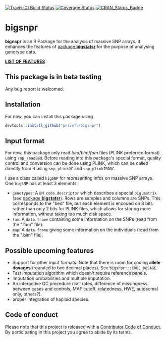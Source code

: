 [![Travis-CI Build Status](https://travis-ci.org/privefl/bigsnpr.svg?branch=master)](https://travis-ci.org/privefl/bigsnpr)
[![Coverage Status](https://img.shields.io/codecov/c/github/privefl/bigsnpr/master.svg)](https://codecov.io/github/privefl/bigsnpr?branch=master)
[![CRAN_Status_Badge](http://www.r-pkg.org/badges/version/bigsnpr)](http://cran.r-project.org/package=bigsnpr)
 
 
# bigsnpr

**bignspr** is an R Package for the analysis of massive SNP arrays. It enhances the features of [package **bigstatsr**](https://privefl.github.io/bigstatsr) for the purpose of analysing genotype data.

[**LIST OF FEATURES**](https://privefl.github.io/bigsnpr/reference/index.html)


## This package is in beta testing

Any bug report is welcomed.


## Installation

For now, you can install this package using

```r
devtools::install_github("privefl/bigsnpr")
```


## Input format

For now, this package only read *bed*/*bim*/*fam* files (PLINK preferred format) using `snp_readBed`. Before reading into this package's special format, quality control and conversion can be done using PLINK, which can be called directly from R using `snp_plinkQC` and `snp_plinkIBDQC`.

I use a class called `bigSNP` for representing infos on massive SNP arrays. One `bigSNP` has at least 3 elements:
- `genotypes`: A `BM.code.descriptor` which describes a special `big.matrix` (see [package **bigstatsr**](https://privefl.github.io/bigstatsr/#input-format)). Rows are samples and columns are SNPs. This corresponds to the "bed" file, but each element is encoded on 8 bits rather than only 2 bits for PLINK files, which allows for storing more information, without taking too much disk space.
- `fam`: A `data.frame` containing some information on the SNPs (read from the ".fam" file).
- `map`: A `data.frame` giving some information on the individuals (read from the ".bim" file).


## Possible upcoming features

- Support for other input formats. Note that there is room for coding **allele dosages** (rounded to two decimal places). See `bigsnpr:::CODE_DOSAGE`.
- Fast imputation algorithm which doesn't require reference panels.
- Imputation probabilities and multiple imputation.
- An interactive QC procedure (call rates, difference of missingness between cases and controls, MAF cutoff, relatedness, HWE, autosomal only, others?). 
- proper integration of haploid species.


## Code of conduct

Please note that this project is released with a [Contributor Code of Conduct](https://github.com/privefl/bigsnpr/blob/master/code_of_conduct.md). 
By participating in this project you agree to abide by its terms.
